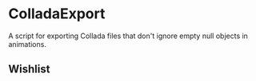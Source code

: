 # ColladaExport

A script for exporting Collada files that don't ignore empty null objects in animations.

## Wishlist 

